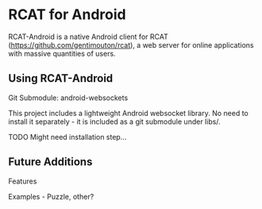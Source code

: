 # RCAT for Android

RCAT-Android is a native Android client for RCAT
(https://github.com/gentimouton/rcat), a web server for online
applications with massive quantities of users. 

## Using RCAT-Android

Git Submodule: android-websockets

This project includes a lightweight Android websocket library. No need to
install it separately - it is included as a git submodule under libs/.

TODO Might need installation step...

## Future Additions

Features

Examples - Puzzle, other?
